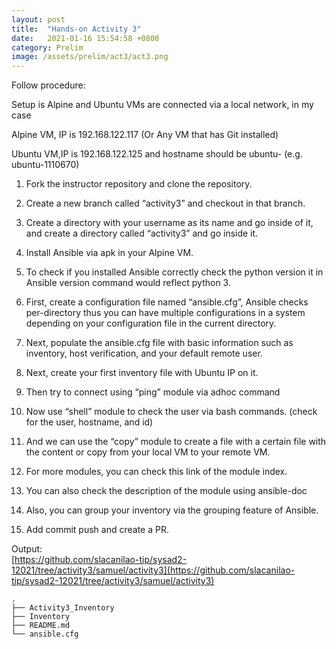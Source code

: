 ```yaml
---
layout: post
title:  "Hands-on Activity 3"
date:   2021-01-16 15:54:58 +0800
category: Prelim
image: /assets/prelim/act3/act3.png
---
```

Follow procedure:

Setup is Alpine and Ubuntu VMs are connected via a local network, in my case

Alpine VM, IP is 192.168.122.117 (Or Any VM that has Git installed)

Ubuntu VM,IP is 192.168.122.125 and hostname should be ubuntu-<your student number> (e.g. ubuntu-1110670)

1. Fork the instructor repository and clone the repository.

2. Create a new branch called “activity3” and checkout in that branch.

3. Create a directory with your username as its name and go inside of it, and create a directory called “activity3” and go inside it.

4. Install Ansible via apk in your Alpine VM.

5. To check if you installed Ansible correctly check the python version it in Ansible version command would reflect python 3.

6. First, create a configuration file named “ansible.cfg”, Ansible checks per-directory thus you can have multiple configurations in a system depending on your configuration file in the current directory.

7. Next, populate the ansible.cfg file with basic information such as inventory, host verification, and your default remote user.

8. Next, create your first inventory file with Ubuntu IP on it.

9. Then try to connect using “ping” module via adhoc command

10. Now use “shell” module to check the user via bash commands. (check for the user, hostname, and id)

11. And we can use the “copy” module to create a file with a certain file with the content or copy from your local VM to your remote VM.

12. For more modules, you can check this link of the module index.

13. You can also check the description of the module using ansible-doc

14. Also, you can group your inventory via the grouping feature of Ansible.

15. Add commit push and create a PR.

Output:  
[https://github.com/slacanilao-tip/sysad2-12021/tree/activity3/samuel/activity3](https://github.com/slacanilao-tip/sysad2-12021/tree/activity3/samuel/activity3)  
```
.  
├── Activity3_Inventory  
├── Inventory  
├── README.md  
└── ansible.cfg  
```